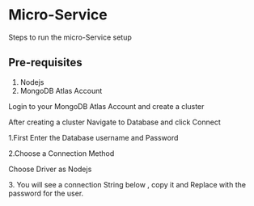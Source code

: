 <h1>Micro-Service</h1>

<p>Steps to run the micro-Service setup</p>

<h2>Pre-requisites</h2>

<ol>
<li>Nodejs</li>
<li>MongoDB Atlas Account</li>
</ol>

<p>Login to your MongoDB Atlas Account and create a cluster</p>
<p>After creating a cluster Navigate to Database and click Connect</p>
<p>1.First Enter the Database username and Password</p>
<p>2.Choose a Connection Method</p>
  <p>Choose Driver as Nodejs </p>
<p>3. You will see a connection String below , copy it and Replace <password> with the password for the user.</p>

